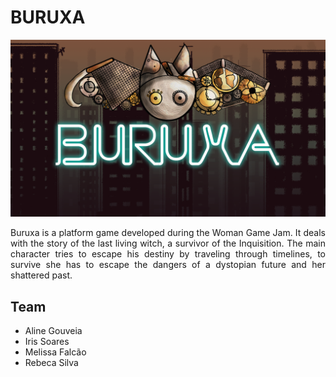 # BURUXA

![](https://github.com/alinemtg/BURUXA/blob/master/Assets/Menu/img%20menu/tela%20inicial.png)

<div align="justify">
    <p>Buruxa is a platform game developed during the Woman Game Jam. It deals with the story of the last living witch, a survivor of the Inquisition. The main character tries to escape his destiny by traveling through timelines, to survive she has to escape the dangers of a dystopian future and her shattered past.</p>

</div>

## Team

- Aline Gouveia
- Iris Soares
- Melissa Falcão
- Rebeca Silva

